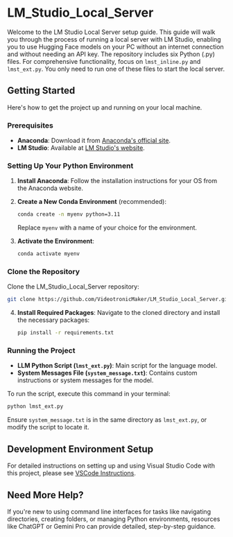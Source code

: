 # LM_Studio_Local_Server

Welcome to the LM Studio Local Server setup guide. This guide will walk you through the process of running a local server with LM Studio, enabling you to use Hugging Face models on your PC without an internet connection and without needing an API key. The repository includes six Python (.py) files. For comprehensive functionality, focus on `lmst_inline.py` and `lmst_ext.py`. You only need to run one of these files to start the local server.

## Getting Started
Here's how to get the project up and running on your local machine.

### Prerequisites
- **Anaconda**: Download it from [Anaconda's official site](https://www.anaconda.com/).
- **LM Studio**: Available at [LM Studio's website](https://lmstudio.ai/).

### Setting Up Your Python Environment
1. **Install Anaconda**: Follow the installation instructions for your OS from the Anaconda website.

2. **Create a New Conda Environment** (recommended):
   ```bash
   conda create -n myenv python=3.11
   ```
   Replace `myenv` with a name of your choice for the environment.

3. **Activate the Environment**:
   ```bash
   conda activate myenv
   ```

### Clone the Repository
Clone the LM_Studio_Local_Server repository:
```bash
git clone https://github.com/VideotronicMaker/LM_Studio_Local_Server.git
```

4. **Install Required Packages**:
   Navigate to the cloned directory and install the necessary packages:
   ```bash
   pip install -r requirements.txt
   ```

### Running the Project
- **LLM Python Script (`lmst_ext.py`)**: Main script for the language model.
- **System Messages File (`system_message.txt`)**: Contains custom instructions or system messages for the model.

To run the script, execute this command in your terminal:
```bash
python lmst_ext.py
```
Ensure `system_message.txt` is in the same directory as `lmst_ext.py`, or modify the script to locate it.

## Development Environment Setup

For detailed instructions on setting up and using Visual Studio Code with this project, please see [VSCode Instructions](VSCodeSetup.md).



## Need More Help?
If you're new to using command line interfaces for tasks like navigating directories, creating folders, or managing Python environments, resources like ChatGPT or Gemini Pro can provide detailed, step-by-step guidance.
